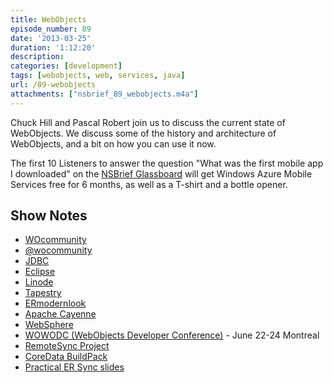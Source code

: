 ```yaml
---
title: WebObjects
episode_number: 89
date: '2013-03-25'
duration: '1:12:20'
description:
categories: [development]
tags: [webobjects, web, services, java]
url: /89-webobjects
attachments: ["nsbrief_89_webobjects.m4a"]
---
```


Chuck Hill and Pascal Robert join us to discuss the current state of WebObjects. We discuss some of the history and architecture of WebObjects, and a bit on how you can use it now.

The first 10 Listeners to answer the question "What was the first mobile app I downloaded" on the [NSBrief Glassboard](https://app.glassboard.com/web/invitation/code/NSBrief) will get Windows Azure Mobile Services free for 6 months, as well as a T-shirt and a bottle opener.

## Show Notes
- [WOcommunity](wocommunity.org)
- [@wocommunity](http://twitter.com/wocommunity)
- [JDBC](http://en.wikipedia.org/wiki/Java_Database_Connectivity)
- [Eclipse](http://eclipse.org)
- [Linode](http://en.wikipedia.org/wiki/Linode)
- [Tapestry](http://tapestry.apache.org)
- [ERmodernlook](http://wiki.wocommunity.org/display/documentation/ERModernLook)
- [Apache Cayenne](http://cayenne.apache.org)
- [WebSphere](http://www.ibm.com/software/websphere/)
- [WOWODC (WebObjects Developer Conference)](http://www.wocommunity.org/wowodc13/) - June 22-24 Montreal
- [RemoteSync Project](https://github.com/davidAtGVC/RemoteSync)
- [CoreData BuildPack](https://devcenter.heroku.com/articles/ios-core-data-buildpack-app)
- [Practical ER Sync slides](slideshare.net/wocommunity/practical-er-sync)
